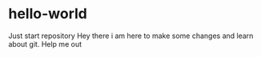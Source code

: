 # hello-world
Just start repository
Hey there
i am here to make some changes and learn about git. Help me out
